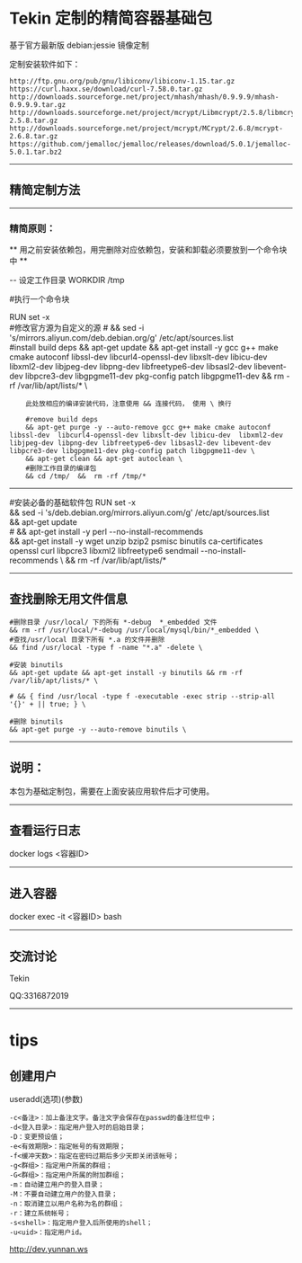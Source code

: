 # Tekin 定制的精简容器基础包

基于官方最新版 debian:jessie 镜像定制

定制安装软件如下：

	http://ftp.gnu.org/pub/gnu/libiconv/libiconv-1.15.tar.gz
	https://curl.haxx.se/download/curl-7.58.0.tar.gz
	http://downloads.sourceforge.net/project/mhash/mhash/0.9.9.9/mhash-0.9.9.9.tar.gz
	http://downloads.sourceforge.net/project/mcrypt/Libmcrypt/2.5.8/libmcrypt-2.5.8.tar.gz
	http://downloads.sourceforge.net/project/mcrypt/MCrypt/2.6.8/mcrypt-2.6.8.tar.gz
	https://github.com/jemalloc/jemalloc/releases/download/5.0.1/jemalloc-5.0.1.tar.bz2

***

## 精简定制方法
***
### 精简原则： 
** 用之前安装依赖包，用完删除对应依赖包，安装和卸载必须要放到一个命令块中 ** 

-- 设定工作目录
WORKDIR /tmp

#执行一个命令块

RUN set -x \
		#修改官方源为自定义的源
        # && sed -i 's/mirrors.aliyun.com/deb.debian.org/g' /etc/apt/sources.list \
		#install build deps
        && apt-get update && apt-get install -y gcc g++ make cmake autoconf libssl-dev  libcurl4-openssl-dev libxslt-dev libicu-dev  libxml2-dev libjpeg-dev libpng-dev libfreetype6-dev libsasl2-dev libevent-dev libpcre3-dev libgpgme11-dev pkg-config patch libgpgme11-dev && rm -rf /var/lib/apt/lists/* \
		
		此处放相应的编译安装代码，注意使用 && 连接代码， 使用 \ 换行

		#remove build deps
        && apt-get purge -y --auto-remove gcc g++ make cmake autoconf libssl-dev  libcurl4-openssl-dev libxslt-dev libicu-dev  libxml2-dev libjpeg-dev libpng-dev libfreetype6-dev libsasl2-dev libevent-dev  libpcre3-dev libgpgme11-dev pkg-config patch libgpgme11-dev \
        && apt-get clean && apt-get autoclean \
        #删除工作目录的编译包
        && cd /tmp/  &&  rm -rf /tmp/* 

***

#安装必备的基础软件包
RUN set -x \
        && sed -i 's/deb.debian.org/mirrors.aliyun.com/g' /etc/apt/sources.list \
        && apt-get update \
        # && apt-get install -y perl --no-install-recommends \
        && apt-get install -y wget unzip bzip2 psmisc binutils ca-certificates openssl curl libpcre3 libxml2 libfreetype6 sendmail --no-install-recommends \ 
        && rm -rf /var/lib/apt/lists/* 
        
*** 
## 查找删除无用文件信息
	#删除目录 /usr/local/ 下的所有 *-debug  *_embedded 文件
	&& rm -rf /usr/local/*-debug /usr/local/mysql/bin/*_embedded \
	#查找/usr/local 目录下所有 *.a 的文件并删除
	&& find /usr/local -type f -name "*.a" -delete \

	#安装 binutils
	&& apt-get update && apt-get install -y binutils && rm -rf /var/lib/apt/lists/* \

	# && { find /usr/local -type f -executable -exec strip --strip-all '{}' + || true; } \

	#删除 binutils
	&& apt-get purge -y --auto-remove binutils \

***

## 说明： 
本包为基础定制包，需要在上面安装应用软件后才可使用。

*** 

## 查看运行日志 
docker logs <容器ID>

*** 
## 进入容器
docker exec -it <容器ID> bash

*** 
## 交流讨论
Tekin

QQ:3316872019


*** 
# tips

## 创建用户
useradd(选项)(参数)

	-c<备注>：加上备注文字。备注文字会保存在passwd的备注栏位中；
	-d<登入目录>：指定用户登入时的启始目录；
	-D：变更预设值；
	-e<有效期限>：指定帐号的有效期限；
	-f<缓冲天数>：指定在密码过期后多少天即关闭该帐号；
	-g<群组>：指定用户所属的群组；
	-G<群组>：指定用户所属的附加群组；
	-m：自动建立用户的登入目录；
	-M：不要自动建立用户的登入目录；
	-n：取消建立以用户名称为名的群组；
	-r：建立系统帐号；
	-s<shell>：指定用户登入后所使用的shell；
	-u<uid>：指定用户id。








http://dev.yunnan.ws


